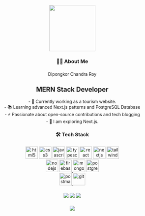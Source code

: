 

<div align="center">
  <img height="150" src="https://media.giphy.com/media/M9gbBd9nbDrOTu1Mqx/giphy.gif"  />
</div>



###

<h3 align="center">👨‍💻  About Me</h3>

###
<p align="center">Dipongkor Chandra Roy</p>
<h2 align="center">MERN Stack Developer</h2>

<p align="center">
  - 🔭 Currently working as a tourism website.<br>
  - 📚 Learning advanced Next.js patterns and PostgreSQL Database<br>
  - ⚡ Passionate about open-source contributions and tech blogging<br>
  - 🌱 I am exploring Next.js.
</p>

###

<h3 align="center">🛠 Tech Stack</h3>

###

<div align="center">
  <img src="https://cdn.jsdelivr.net/gh/devicons/devicon/icons/html5/html5-original.svg" height="40" alt="html5 logo"  />
  <img src="https://cdn.jsdelivr.net/gh/devicons/devicon/icons/css3/css3-original.svg" height="40" alt="css3 logo"  />
  <img src="https://cdn.jsdelivr.net/gh/devicons/devicon/icons/javascript/javascript-original.svg" height="40" alt="javascript logo"  />
  <img src="https://cdn.jsdelivr.net/gh/devicons/devicon/icons/typescript/typescript-original.svg" height="40" alt="typescript logo"  />
  <img src="https://cdn.jsdelivr.net/gh/devicons/devicon/icons/react/react-original.svg" height="40" alt="react logo"  />
  <img src="https://cdn.jsdelivr.net/gh/devicons/devicon/icons/nextjs/nextjs-original.svg" height="40" alt="nextjs logo"  />
  <img src="https://skillicons.dev/icons?i=tailwind" height="40" alt="tailwindcss logo"  />
</div>
<div align="center">
  <img src="https://cdn.jsdelivr.net/gh/devicons/devicon/icons/nodejs/nodejs-original.svg" height="40" alt="nodejs logo"  />
   <a href="https://firebase.google.com/" target="_blank"> <img src="https://www.vectorlogo.zone/logos/firebase/firebase-icon.svg" alt="firebase" width="40" height="40"/> </a>
  <img src="https://cdn.jsdelivr.net/gh/devicons/devicon/icons/mongodb/mongodb-original-wordmark.svg" height="40" alt="mongodb logo" />
  <img src="https://cdn.jsdelivr.net/gh/devicons/devicon/icons/postgresql/postgresql-original-wordmark.svg" height="40" alt="postgresql logo" />
</div>
<div align="center">
  <a href="https://www.postman.com/" target="_blank"> <img src="https://www.vectorlogo.zone/logos/getpostman/getpostman-icon.svg" alt="postman" width="40" height="40"/> </a>
  <a href="https://git-scm.com/" target="_blank"> <img src="https://www.vectorlogo.zone/logos/git-scm/git-scm-icon.svg" alt="git" width="40" height="40"/> </a>
</div>

###

<div align="center">
  <a href="https://www.linkedin.com/in/dipongkor"><img src="https://img.shields.io/badge/linkedin-0077B5.svg?style=for-the-badge&logo=linkedin&logoColor=white"/></a>
  <a href="https://x.com/dipongkorroy000"><img src="https://img.shields.io/badge/twitter-1DA1F2.svg?style=for-the-badge&logo=twitter&logoColor=white"/></a>
  <a href="https://www.instagram.com/dipongkorroy000"><img src="https://img.shields.io/badge/instagram-E4405F.svg?style=for-the-badge&logo=instagram&logoColor=white"/></a>
</div>


###



<p align="center">
  <img src="https://capsule-render.vercel.app/api?type=waving&color=gradient&height=60&section=footer"/>
</p>
